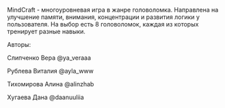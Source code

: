 MindCraft - многоуровневая игра в жанре головоломка. Направлена на улучшение памяти, внимания, концентрации и развития логики у пользователя.
На выбор есть 8 головоломок, каждая из которых тренирует разные навыки.

Авторы: 

Слипченко Вера @ya_veraaa 

Рублева Виталия @ayla_www

Тихомирова Алина @alinzhab

Хугаева Дана @daanuuliia

